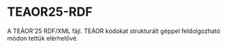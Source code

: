 # TEAOR25-RDF
A TEÁOR'25 RDF/XML fájl. TEÁOR kódokat strukturált géppel feldolgozható módon tettük elérhetővé. 

